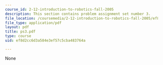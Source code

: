 ```yaml
---
course_id: 2-12-introduction-to-robotics-fall-2005
description: This section contains problem assignment set number 3.
file_location: /coursemedia/2-12-introduction-to-robotics-fall-2005/ef8d2cc6d3a584e3ef57c5cba483764a_ps3.pdf
file_type: application/pdf
layout: pdf
title: ps3.pdf
type: course
uid: ef8d2cc6d3a584e3ef57c5cba483764a

---
```

None